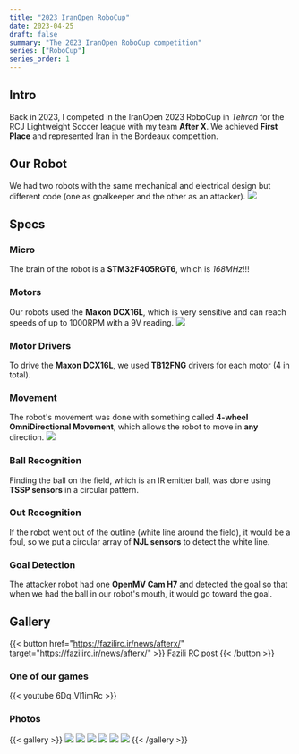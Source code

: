 ```yaml
---
title: "2023 IranOpen RoboCup"
date: 2023-04-25
draft: false
summary: "The 2023 IranOpen RoboCup competition"
series: ["RoboCup"]
series_order: 1
---
```


## Intro
Back in 2023, I competed in the IranOpen 2023 RoboCup in *Tehran* for the RCJ Lightweight Soccer league with my team **After X**. We achieved **First Place** and represented Iran in the Bordeaux competition.

## Our Robot
We had two robots with the same mechanical and electrical design but different code (one as goalkeeper and the other as an attacker).
<img class="thumbnailshadow" src="featured.jpg">

## Specs

### Micro
The brain of the robot is a **STM32F405RGT6**, which is *168MHz*!!!

### Motors
Our robots used the **Maxon DCX16L**, which is very sensitive and can reach speeds of up to 1000RPM with a 9V reading.
<img class="thumbnailshadow" src="MaxonDCX16L.jpg">

### Motor Drivers
To drive the **Maxon DCX16L**, we used **TB12FNG** drivers for each motor (4 in total).

### Movement
The robot's movement was done with something called **4-wheel OmniDirectional Movement**, which allows the robot to move in **any** direction.
<img class="thumbnailshadow" src="omniwheel.jpg">

### Ball Recognition
Finding the ball on the field, which is an IR emitter ball, was done using **TSSP sensors** in a circular pattern.

### Out Recognition
If the robot went out of the outline (white line around the field), it would be a foul, so we put a circular array of **NJL sensors** to detect the white line.

### Goal Detection
The attacker robot had one **OpenMV Cam H7** and detected the goal so that when we had the ball in our robot's mouth, it would go toward the goal.

## Gallery
{{< button href="https://fazilirc.ir/news/afterx/" target="https://fazilirc.ir/news/afterx/" >}}
Fazili RC post
{{< /button >}}

### One of our games
{{< youtube 6Dq_Vl1imRc >}}

### Photos

{{< gallery >}}
  <img src="arivie.jpg" class="grid-w33" />
  <img src="photo.jpg" class="grid-w33" />
  <img src="photoarive.jpg" class="grid-w33" />
  <img src="robot.jpg" class="grid-w33" />
  <img src="tdp.jpg" 
  class="grid-w33" />
  <img src="trophy.jpg" 
  class="grid-w33" />
{{< /gallery >}}
